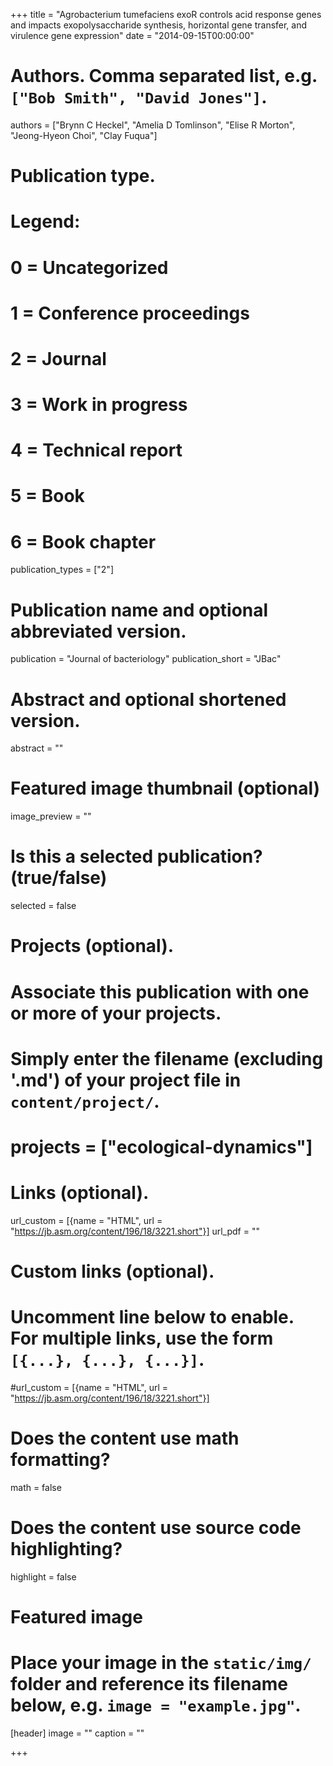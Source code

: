 +++
title = "Agrobacterium tumefaciens exoR controls acid response genes and impacts exopolysaccharide synthesis, horizontal gene transfer, and virulence gene expression"
date = "2014-09-15T00:00:00"

# Authors. Comma separated list, e.g. `["Bob Smith", "David Jones"]`.
authors = ["Brynn C Heckel", "Amelia D Tomlinson", "Elise R Morton", "Jeong-Hyeon Choi", "Clay Fuqua"]

# Publication type.
# Legend:
# 0 = Uncategorized
# 1 = Conference proceedings
# 2 = Journal
# 3 = Work in progress
# 4 = Technical report
# 5 = Book
# 6 = Book chapter
publication_types = ["2"]

# Publication name and optional abbreviated version.
publication = "Journal of bacteriology"
publication_short = "JBac"

# Abstract and optional shortened version.
abstract = ""
# Featured image thumbnail (optional)
image_preview = ""

# Is this a selected publication? (true/false)
selected = false

# Projects (optional).
#   Associate this publication with one or more of your projects.
#   Simply enter the filename (excluding '.md') of your project file in `content/project/`.
# projects = ["ecological-dynamics"]

# Links (optional).
url_custom = [{name = "HTML", url = "https://jb.asm.org/content/196/18/3221.short"}]
url_pdf = ""

# Custom links (optional).
#   Uncomment line below to enable. For multiple links, use the form `[{...}, {...}, {...}]`.
#url_custom = [{name = "HTML", url = "https://jb.asm.org/content/196/18/3221.short"}]

# Does the content use math formatting?
math = false

# Does the content use source code highlighting?
highlight = false

# Featured image
# Place your image in the `static/img/` folder and reference its filename below, e.g. `image = "example.jpg"`.
[header]
image = ""
caption = ""

+++
